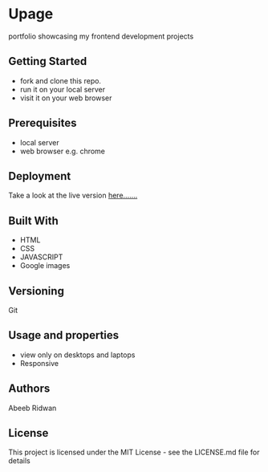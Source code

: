 # Upage
portfolio showcasing my frontend development projects

## Getting Started
- fork and clone this repo.
- run it on your local server
- visit it on your web browser

## Prerequisites
- local server
- web browser e.g. chrome

## Deployment
Take a look at the live version [here.......](https://abeeb1000.github.io/Upage/)

## Built With
- HTML
- CSS
- JAVASCRIPT
- Google images

## Versioning
  Git

## Usage and properties
- view only on desktops and laptops
- Responsive

## Authors
Abeeb Ridwan

## License
This project is licensed under the MIT License - see the LICENSE.md file for details

